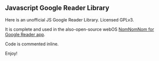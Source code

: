 
## Javascript Google Reader Library  ##

Here is an unofficial JS Google Reader Library. Licensed GPLv3. 

It is complete and used in the also-open-source webOS [NomNomNom for Google Reader app](https://github.com/Tibfib/NomNomNom-for-Google-Reader).

Code is commented inline.

Enjoy!